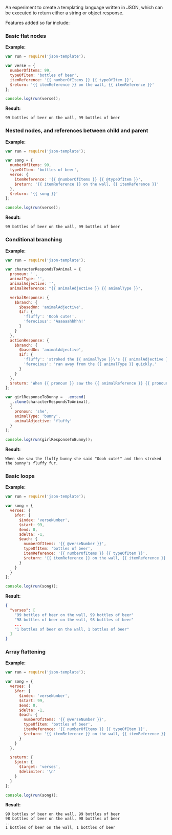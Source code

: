 An experiment to create a templating language written in JSON, which can be executed to return either a string or object response.

Features added so far include:

### Basic flat nodes

__Example:__

```js
var run = require('json-template');

var verse = {
  numberOfItems: 99,
  typeOfItem: 'bottles of beer',
  itemReference: '{{ numberOfItems }} {{ typeOfItem }}',
  $return: '{{ itemReference }} on the wall, {{ itemReference }}'
};

console.log(run(verse));
```

__Result:__

```
99 bottles of beer on the wall, 99 bottles of beer
```

### Nested nodes, and references between child and parent

__Example:__

```js
var run = require('json-template');

var song = {
  numberOfItems: 99,
  typeOfItem: 'bottles of beer',
  verse: {
    itemReference: '{{ @numberOfItems }} {{ @typeOfItem }}',
    $return: '{{ itemReference }} on the wall, {{ itemReference }}'
  },
  $return: '{{ song }}'
};

console.log(run(verse));
```

__Result:__

```
99 bottles of beer on the wall, 99 bottles of beer
```

### Conditional branching

__Example:__

```js
var run = require('json-template');

var characterRespondsToAnimal = {
  pronoun: '',
  animalType: '',
  animalAdjective: '',
  animalReference: "{{ animalAdjective }} {{ animalType }}",

  verbalResponse: {
    $branch: {
      $basedOn: 'animalAdjective',
      $if: {
        'fluffy': 'Oooh cute!',
        'ferocious': 'Aaaaaahhhhh!'
      }
    }
  },
  actionResponse: {
    $branch: {
      $basedOn: 'animalAdjective',
      $if: {
        'fluffy': 'stroked the {{ animalType }}\'s {{ animalAdjective }} fur.',
        'ferocious': 'ran away from the {{ animalType }} quickly.'
      }
    }
  },
  $return: 'When {{ pronoun }} saw the {{ animalReference }} {{ pronoun }} said "{{ verbalResponse }}" and then {{ actionResponse }}'
};

var girlResponseToBunny = _.extend(
  _.clone(characterRespondsToAnimal),
  {
    pronoun: 'she',
    animalType: 'bunny',
    animalAdjective: 'fluffy'
  }
);

console.log(run(girlResponseToBunny));
```

__Result:__

```
When she saw the fluffy bunny she said "Oooh cute!" and then stroked the bunny's fluffy fur.
```

### Basic loops

__Example:__

```js
var run = require('json-template');

var song = {
  verses: {
    $for: {
      $index: 'verseNumber',
      $start: 99,
      $end: 0,
      $delta: -1,
      $each: {
        numberOfItems: '{{ @verseNumber }}',
        typeOfItem: 'bottles of beer',
        itemReference: '{{ numberOfItems }} {{ typeOfItem }}',
        $return: '{{ itemReference }} on the wall, {{ itemReference }}'
      }
    }
  }
};

console.log(run(song));
```

__Result:__

```json
{
  "verses": [
    "99 bottles of beer on the wall, 99 bottles of beer"
    "98 bottles of beer on the wall, 98 bottles of beer"
    ...
    "1 bottles of beer on the wall, 1 bottles of beer"
  ]
}
```

### Array flattening

__Example:__

```js
var run = require('json-template');

var song = {
  verses: {
    $for: {
      $index: 'verseNumber',
      $start: 99,
      $end: 0,
      $delta: -1,
      $each: {
        numberOfItems: '{{ @verseNumber }}',
        typeOfItem: 'bottles of beer',
        itemReference: '{{ numberOfItems }} {{ typeOfItem }}',
        $return: '{{ itemReference }} on the wall, {{ itemReference }}'
      }
    }
  },

  $return: {
    $join: {
      $target: 'verses',
      $delimiter: '\n'
    }
  }
};

console.log(run(song));
```

__Result:__

```
99 bottles of beer on the wall, 99 bottles of beer
98 bottles of beer on the wall, 98 bottles of beer
...
1 bottles of beer on the wall, 1 bottles of beer
```